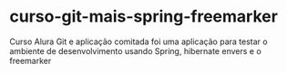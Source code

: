 # curso-git-mais-spring-freemarker
Curso Alura Git e aplicação comitada foi uma aplicação para testar o ambiente de desenvolvimento usando Spring, hibernate envers e o freemarker
